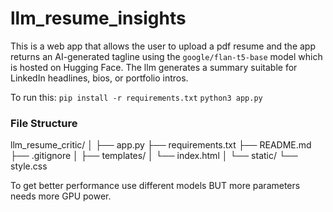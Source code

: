 # llm_resume_insights

This is a web app that allows the user to upload a pdf resume and 
the app returns an AI-generated tagline using the `google/flan-t5-base` model
which is hosted on Hugging Face.
The llm generates a summary suitable for LinkedIn headlines, bios, or portfolio intros.


To run this:
`pip install -r requirements.txt`
`python3 app.py`


### File Structure
llm_resume_critic/
│
├── app.py
├── requirements.txt
├── README.md
├── .gitignore
│
├── templates/
│   └── index.html
│
└── static/
    └── style.css



To get better performance use different models BUT more parameters needs more GPU power.
